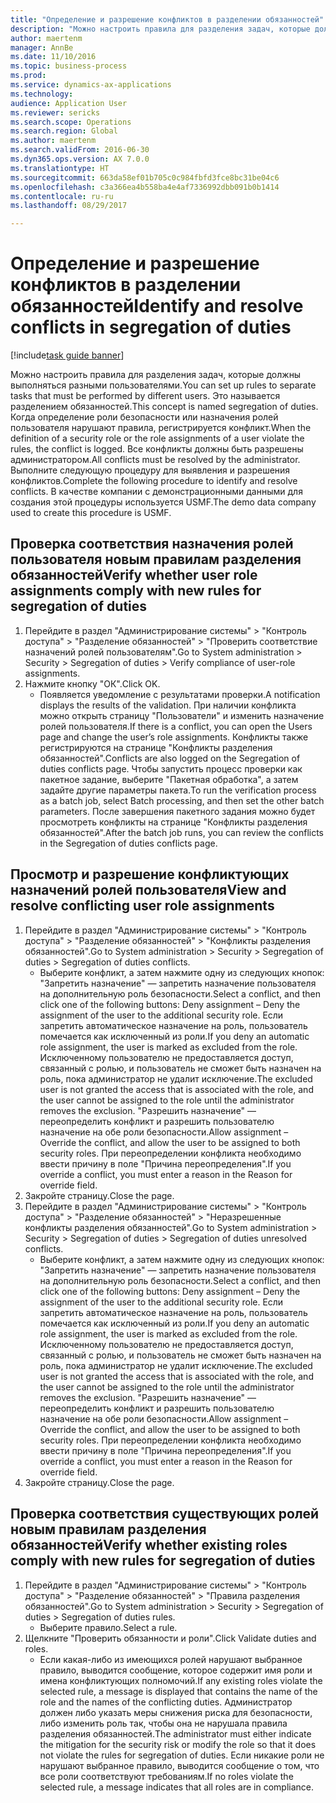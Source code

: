 ```yaml
--- 
title: "Определение и разрешение конфликтов в разделении обязанностей"
description: "Можно настроить правила для разделения задач, которые должны выполняться разными пользователями."
author: maertenm
manager: AnnBe
ms.date: 11/10/2016
ms.topic: business-process
ms.prod: 
ms.service: dynamics-ax-applications
ms.technology: 
audience: Application User
ms.reviewer: sericks
ms.search.scope: Operations
ms.search.region: Global
ms.author: maertenm
ms.search.validFrom: 2016-06-30
ms.dyn365.ops.version: AX 7.0.0
ms.translationtype: HT
ms.sourcegitcommit: 663da58ef01b705c0c984fbfd3fce8bc31be04c6
ms.openlocfilehash: c3a366ea4b558ba4e4af7336992dbb091b0b1414
ms.contentlocale: ru-ru
ms.lasthandoff: 08/29/2017

---
```

# <a name="identify-and-resolve-conflicts-in-segregation-of-duties"></a><span data-ttu-id="cf2da-103">Определение и разрешение конфликтов в разделении обязанностей</span><span class="sxs-lookup"><span data-stu-id="cf2da-103">Identify and resolve conflicts in segregation of duties</span></span>

[!include[task guide banner](../../includes/task-guide-banner.md)]

<span data-ttu-id="cf2da-104">Можно настроить правила для разделения задач, которые должны выполняться разными пользователями.</span><span class="sxs-lookup"><span data-stu-id="cf2da-104">You can set up rules to separate tasks that must be performed by different users.</span></span> <span data-ttu-id="cf2da-105">Это называется разделением обязанностей.</span><span class="sxs-lookup"><span data-stu-id="cf2da-105">This concept is named segregation of duties.</span></span> <span data-ttu-id="cf2da-106">Когда определение роли безопасности или назначения ролей пользователя нарушают правила, регистрируется конфликт.</span><span class="sxs-lookup"><span data-stu-id="cf2da-106">When the definition of a security role or the role assignments of a user violate the rules, the conflict is logged.</span></span> <span data-ttu-id="cf2da-107">Все конфликты должны быть разрешены администратором.</span><span class="sxs-lookup"><span data-stu-id="cf2da-107">All conflicts must be resolved by the administrator.</span></span> <span data-ttu-id="cf2da-108">Выполните следующую процедуру для выявления и разрешения конфликтов.</span><span class="sxs-lookup"><span data-stu-id="cf2da-108">Complete the following procedure to identify and resolve conflicts.</span></span> <span data-ttu-id="cf2da-109">В качестве компании с демонстрационными данными для создания этой процедуры используется USMF.</span><span class="sxs-lookup"><span data-stu-id="cf2da-109">The demo data company used to create this procedure is USMF.</span></span>


## <a name="verify-whether-user-role-assignments-comply-with-new-rules-for-segregation-of-duties"></a><span data-ttu-id="cf2da-110">Проверка соответствия назначения ролей пользователя новым правилам разделения обязанностей</span><span class="sxs-lookup"><span data-stu-id="cf2da-110">Verify whether user role assignments comply with new rules for segregation of duties</span></span>
1. <span data-ttu-id="cf2da-111">Перейдите в раздел "Администрирование системы" > "Контроль доступа" > "Разделение обязанностей" > "Проверить соответствие назначений ролей пользователям".</span><span class="sxs-lookup"><span data-stu-id="cf2da-111">Go to System administration > Security > Segregation of duties > Verify compliance of user-role assignments.</span></span>
2. <span data-ttu-id="cf2da-112">Нажмите кнопку "OК".</span><span class="sxs-lookup"><span data-stu-id="cf2da-112">Click OK.</span></span>
    * <span data-ttu-id="cf2da-113">Появляется уведомление с результатами проверки.</span><span class="sxs-lookup"><span data-stu-id="cf2da-113">A notification displays the results of the validation.</span></span>     <span data-ttu-id="cf2da-114">При наличии конфликта можно открыть страницу "Пользователи" и изменить назначение ролей пользователя.</span><span class="sxs-lookup"><span data-stu-id="cf2da-114">If there is a conflict, you can open the Users page and change the user’s role assignments.</span></span> <span data-ttu-id="cf2da-115">Конфликты также регистрируются на странице "Конфликты разделения обязанностей".</span><span class="sxs-lookup"><span data-stu-id="cf2da-115">Conflicts are also logged on the Segregation of duties conflicts page.</span></span>     <span data-ttu-id="cf2da-116">Чтобы запустить процесс проверки как пакетное задание, выберите "Пакетная обработка", а затем задайте другие параметры пакета.</span><span class="sxs-lookup"><span data-stu-id="cf2da-116">To run the verification process as a batch job, select Batch processing, and then set the other batch parameters.</span></span> <span data-ttu-id="cf2da-117">После завершения пакетного задания можно будет просмотреть конфликты на странице "Конфликты разделения обязанностей".</span><span class="sxs-lookup"><span data-stu-id="cf2da-117">After the batch job runs, you can review the conflicts in the Segregation of duties conflicts page.</span></span>  

## <a name="view-and-resolve-conflicting-user-role-assignments"></a><span data-ttu-id="cf2da-118">Просмотр и разрешение конфликтующих назначений ролей пользователя</span><span class="sxs-lookup"><span data-stu-id="cf2da-118">View and resolve conflicting user role assignments</span></span>
1. <span data-ttu-id="cf2da-119">Перейдите в раздел "Администрирование системы" > "Контроль доступа" > "Разделение обязанностей" > "Конфликты разделения обязанностей".</span><span class="sxs-lookup"><span data-stu-id="cf2da-119">Go to System administration > Security > Segregation of duties > Segregation of duties conflicts.</span></span>
    * <span data-ttu-id="cf2da-120">Выберите конфликт, а затем нажмите одну из следующих кнопок:     "Запретить назначение" — запретить назначение пользователя на дополнительную роль безопасности.</span><span class="sxs-lookup"><span data-stu-id="cf2da-120">Select a conflict, and then click one of the following buttons:     Deny assignment – Deny the assignment of the user to the additional security role.</span></span> <span data-ttu-id="cf2da-121">Если запретить автоматическое назначение на роль, пользователь помечается как исключенный из роли.</span><span class="sxs-lookup"><span data-stu-id="cf2da-121">If you deny an automatic role assignment, the user is marked as excluded from the role.</span></span> <span data-ttu-id="cf2da-122">Исключенному пользователю не предоставляется доступ, связанный с ролью, и пользователь не сможет быть назначен на роль, пока администратор не удалит исключение.</span><span class="sxs-lookup"><span data-stu-id="cf2da-122">The excluded user is not granted the access that is associated with the role, and the user cannot be assigned to the role until the administrator removes the exclusion.</span></span>     <span data-ttu-id="cf2da-123">"Разрешить назначение" — переопределить конфликт и разрешить пользователю назначение на обе роли безопасности.</span><span class="sxs-lookup"><span data-stu-id="cf2da-123">Allow assignment – Override the conflict, and allow the user to be assigned to both security roles.</span></span> <span data-ttu-id="cf2da-124">При переопределении конфликта необходимо ввести причину в поле "Причина переопределения".</span><span class="sxs-lookup"><span data-stu-id="cf2da-124">If you override a conflict, you must enter a reason in the Reason for override field.</span></span>  
2. <span data-ttu-id="cf2da-125">Закройте страницу.</span><span class="sxs-lookup"><span data-stu-id="cf2da-125">Close the page.</span></span>
3. <span data-ttu-id="cf2da-126">Перейдите в раздел "Администрирование системы" > "Контроль доступа" > "Разделение обязанностей" > "Неразрешенные конфликты разделения обязанностей".</span><span class="sxs-lookup"><span data-stu-id="cf2da-126">Go to System administration > Security > Segregation of duties > Segregation of duties unresolved conflicts.</span></span>
    * <span data-ttu-id="cf2da-127">Выберите конфликт, а затем нажмите одну из следующих кнопок:     "Запретить назначение" — запретить назначение пользователя на дополнительную роль безопасности.</span><span class="sxs-lookup"><span data-stu-id="cf2da-127">Select a conflict, and then click one of the following buttons:     Deny assignment – Deny the assignment of the user to the additional security role.</span></span> <span data-ttu-id="cf2da-128">Если запретить автоматическое назначение на роль, пользователь помечается как исключенный из роли.</span><span class="sxs-lookup"><span data-stu-id="cf2da-128">If you deny an automatic role assignment, the user is marked as excluded from the role.</span></span> <span data-ttu-id="cf2da-129">Исключенному пользователю не предоставляется доступ, связанный с ролью, и пользователь не сможет быть назначен на роль, пока администратор не удалит исключение.</span><span class="sxs-lookup"><span data-stu-id="cf2da-129">The excluded user is not granted the access that is associated with the role, and the user cannot be assigned to the role until the administrator removes the exclusion.</span></span>     <span data-ttu-id="cf2da-130">"Разрешить назначение" — переопределить конфликт и разрешить пользователю назначение на обе роли безопасности.</span><span class="sxs-lookup"><span data-stu-id="cf2da-130">Allow assignment – Override the conflict, and allow the user to be assigned to both security roles.</span></span> <span data-ttu-id="cf2da-131">При переопределении конфликта необходимо ввести причину в поле "Причина переопределения".</span><span class="sxs-lookup"><span data-stu-id="cf2da-131">If you override a conflict, you must enter a reason in the Reason for override field.</span></span>    
4. <span data-ttu-id="cf2da-132">Закройте страницу.</span><span class="sxs-lookup"><span data-stu-id="cf2da-132">Close the page.</span></span>

## <a name="verify-whether-existing-roles-comply-with-new-rules-for-segregation-of-duties"></a><span data-ttu-id="cf2da-133">Проверка соответствия существующих ролей новым правилам разделения обязанностей</span><span class="sxs-lookup"><span data-stu-id="cf2da-133">Verify whether existing roles comply with new rules for segregation of duties</span></span>
1. <span data-ttu-id="cf2da-134">Перейдите в раздел "Администрирование системы" > "Контроль доступа" > "Разделение обязанностей" > "Правила разделения обязанностей".</span><span class="sxs-lookup"><span data-stu-id="cf2da-134">Go to System administration > Security > Segregation of duties > Segregation of duties rules.</span></span>
    * <span data-ttu-id="cf2da-135">Выберите правило.</span><span class="sxs-lookup"><span data-stu-id="cf2da-135">Select a rule.</span></span>  
2. <span data-ttu-id="cf2da-136">Щелкните "Проверить обязанности и роли".</span><span class="sxs-lookup"><span data-stu-id="cf2da-136">Click Validate duties and roles.</span></span>
    * <span data-ttu-id="cf2da-137">Если какая-либо из имеющихся ролей нарушают выбранное правило, выводится сообщение, которое содержит имя роли и имена конфликтующих полномочий.</span><span class="sxs-lookup"><span data-stu-id="cf2da-137">If any existing roles violate the selected rule, a message is displayed that contains the name of the role and the names of the conflicting duties.</span></span> <span data-ttu-id="cf2da-138">Администратор должен либо указать меры снижения риска для безопасности, либо изменить роль так, чтобы она не нарушала правила разделения обязанностей.</span><span class="sxs-lookup"><span data-stu-id="cf2da-138">The administrator must either indicate the mitigation for the security risk or modify the role so that it does not violate the rules for segregation of duties.</span></span>     <span data-ttu-id="cf2da-139">Если никакие роли не нарушают выбранное правило, выводится сообщение о том, что все роли соответствуют требованиям.</span><span class="sxs-lookup"><span data-stu-id="cf2da-139">If no roles violate the selected rule, a message indicates that all roles are in compliance.</span></span>  


